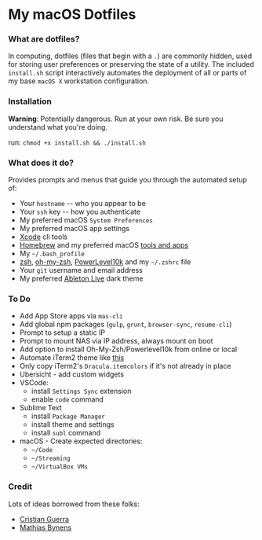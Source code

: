 # My macOS Dotfiles

### What are dotfiles?

In computing, dotfiles (files that begin with a `.`) are commonly hidden, used for storing user preferences or preserving the state of a utility. The included `install.sh` script interactively automates the deployment of all or parts of my base `macOS X` workstation configuration.

### Installation

**Warning**: Potentially dangerous. Run at your own risk. Be sure you understand what you're doing.

run: `chmod +x install.sh && ./install.sh`

### What does it do?

Provides prompts and menus that guide you through the automated setup of:

- Your `hostname` -- who you appear to be
- Your `ssh` key -- how you authenticate
- My preferred macOS `System Preferences`
- My preferred macOS app settings
- [Xcode](https://developer.apple.com/library/archive/technotes/tn2339/_index.html) cli tools
- [Homebrew](https://brew.sh/) and my preferred macOS [tools and apps](https://github.com/samkasman/macOS-Dotfiles/blob/master/configs/brew/Brewfile)
- My `~/.bash_profile`
- [zsh](http://zsh.sourceforge.net/), [oh-my-zsh](https://github.com/robbyrussell/oh-my-zsh), [PowerLevel10k](https://github.com/romkatv/powerlevel10k) and my `~/.zshrc` file
- Your `git` username and email address
- My preferred [Ableton Live](https://www.ableton.com/en/live/) dark theme

### To Do

- Add App Store apps via `mas-cli`
- Add global npm packages (`gulp`, `grunt`, `browser-sync`, `resume-cli`)
- Prompt to setup a static IP
- Prompt to mount NAS via IP address, always mount on boot
- Add option to install Oh-My-Zsh/Powerlevel10k from online or local
- Automate iTerm2 theme like [this](https://github.com/mbadolato/iTerm2-Color-Schemes/issues/140)
- Only copy iTerm2's `Dracula.itemcolors` if it's not already in place
- Ubersicht - add custom widgets
- VSCode:
	- install `Settings Sync` extension
	- enable `code` command
- Sublime Text
	- install `Package Manager`
	- install theme and settings
	- install `subl` command
- macOS - Create expected directories:
	- `~/Code`
	- `~/Streaming`
	- `~/VirtualBox VMs`

### Credit

Lots of ideas borrowed from these folks:
- [Cristian Guerra](https://github.com/explorador)
- [Mathias Bynens](https://github.com/mathiasbynens)
